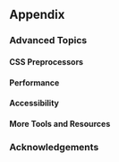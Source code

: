 
## Appendix

### Advanced Topics

#### CSS Preprocessors

#### Performance

#### Accessibility

#### More Tools and Resources

### Acknowledgements

